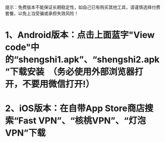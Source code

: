 提示：免费版本不能保证长期稳定性，如自己已有购买其他工具，请谨慎选择付费套餐，以免上当受骗或承担失效风险！
# 1、Android版本：点击上面蓝字"View code"中的“shengshi1.apk”、“shengshi2.apk”下载安装  （务必使用外部浏览器打开，不要用微信打开!）
# 2、iOS版本：在自带App Store商店搜索“Fast VPN”、“核桃VPN”、“灯泡VPN”下载
